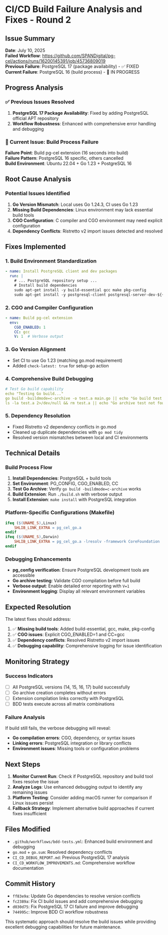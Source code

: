 # CI/CD Build Failure Analysis and Fixes - Round 2

## Issue Summary
**Date**: July 10, 2025  
**Failed Workflow**: https://github.com/SPANDigital/pg-cel/actions/runs/16200145391/job/45736809019  
**Previous Failure**: PostgreSQL 17 (package availability) - ✅ FIXED  
**Current Failure**: PostgreSQL 16 (build process) - 🔧 IN PROGRESS  

## Progress Analysis

### ✅ Previous Issues Resolved
1. **PostgreSQL 17 Package Availability**: Fixed by adding PostgreSQL official APT repository
2. **Workflow Robustness**: Enhanced with comprehensive error handling and debugging

### 🔧 Current Issue: Build Process Failure
**Failure Point**: Build pg-cel extension (16 seconds into build)  
**Failure Pattern**: PostgreSQL 16 specific, others cancelled  
**Build Environment**: Ubuntu 22.04 + Go 1.23 + PostgreSQL 16  

## Root Cause Analysis

### Potential Issues Identified
1. **Go Version Mismatch**: Local uses Go 1.24.3, CI uses Go 1.23
2. **Missing Build Dependencies**: Linux environment may lack essential build tools
3. **CGO Configuration**: C compiler and CGO environment may need explicit configuration
4. **Dependency Conflicts**: Ristretto v2 import issues detected and resolved

## Fixes Implemented

### 1. Build Environment Standardization
```yaml
- name: Install PostgreSQL client and dev packages
  run: |
    # ... PostgreSQL repository setup ...
    # Install build dependencies
    sudo apt-get install -y build-essential gcc make pkg-config
    sudo apt-get install -y postgresql-client postgresql-server-dev-${{ matrix.postgres-version }}
```

### 2. CGO and Compiler Configuration
```yaml
- name: Build pg-cel extension
  env:
    CGO_ENABLED: 1
    CC: gcc
    V: 1  # Verbose output
```

### 3. Go Version Alignment
- Set CI to use Go 1.23 (matching go.mod requirement)
- Added `check-latest: true` for setup-go action

### 4. Comprehensive Build Debugging
```yaml
# Test Go build capability
echo "Testing Go build..."
go build -buildmode=c-archive -o test.a main.go || echo "Go build test failed"
ls -la test.a 2>/dev/null && rm test.a || echo "Go archive test not found"
```

### 5. Dependency Resolution
- Fixed Ristretto v2 dependency conflicts in go.mod
- Cleaned up duplicate dependencies with `go mod tidy`
- Resolved version mismatches between local and CI environments

## Technical Details

### Build Process Flow
1. **Install Dependencies**: PostgreSQL + build tools
2. **Set Environment**: PG_CONFIG, CGO_ENABLED, CC
3. **Test Go Archive**: Verify `go build -buildmode=c-archive` works
4. **Build Extension**: Run `./build.sh` with verbose output
5. **Install Extension**: `make install` with PostgreSQL integration

### Platform-Specific Configurations (Makefile)
```makefile
ifeq ($(UNAME_S),Linux)
    SHLIB_LINK_EXTRA = pg_cel_go.a
endif
ifeq ($(UNAME_S),Darwin)
    SHLIB_LINK_EXTRA = pg_cel_go.a -lresolv -framework CoreFoundation
endif
```

### Debugging Enhancements
- **pg_config verification**: Ensure PostgreSQL development tools are accessible
- **Go archive testing**: Validate CGO compilation before full build
- **Verbose output**: Enable detailed error reporting with `V=1`
- **Environment logging**: Display all relevant environment variables

## Expected Resolution

The latest fixes should address:
1. ✅ **Missing build tools**: Added build-essential, gcc, make, pkg-config
2. ✅ **CGO issues**: Explicit CGO_ENABLED=1 and CC=gcc
3. ✅ **Dependency conflicts**: Resolved Ristretto v2 import issues
4. ✅ **Debugging capability**: Comprehensive logging for issue identification

## Monitoring Strategy

### Success Indicators
- [ ] All PostgreSQL versions (14, 15, 16, 17) build successfully
- [ ] Go archive creation completes without errors
- [ ] Extension compilation links correctly with PostgreSQL
- [ ] BDD tests execute across all matrix combinations

### Failure Analysis
If build still fails, the verbose debugging will reveal:
- **Go compilation errors**: CGO, dependency, or syntax issues
- **Linking errors**: PostgreSQL integration or library conflicts
- **Environment issues**: Missing tools or configuration problems

## Next Steps

1. **Monitor Current Run**: Check if PostgreSQL repository and build tool fixes resolve the issue
2. **Analyze Logs**: Use enhanced debugging output to identify any remaining issues
3. **Platform Testing**: Consider adding macOS runner for comparison if Linux issues persist
4. **Fallback Strategy**: Implement alternative build approaches if current fixes insufficient

## Files Modified

- `.github/workflows/bdd-tests.yml`: Enhanced build environment and debugging
- `go.mod` + `go.sum`: Resolved dependency conflicts
- `CI_CD_DEBUG_REPORT.md`: Previous PostgreSQL 17 analysis
- `CI_CD_WORKFLOW_IMPROVEMENTS.md`: Comprehensive workflow documentation

## Commit History
- `ff83e9a`: Update Go dependencies to resolve version conflicts
- `fc2389a`: Fix CI build issues and add comprehensive debugging
- `d030d75`: Fix PostgreSQL 17 CI failure and improve debugging
- `744995c`: Improve BDD CI workflow robustness

This systematic approach should resolve the build issues while providing excellent debugging capabilities for future maintenance.
